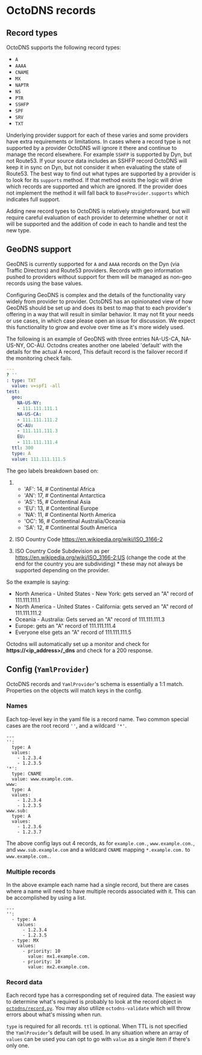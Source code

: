 # OctoDNS records

## Record types

OctoDNS supports the following record types:

* `A`
* `AAAA`
* `CNAME`
* `MX`
* `NAPTR`
* `NS`
* `PTR`
* `SSHFP`
* `SPF`
* `SRV`
* `TXT`

Underlying provider support for each of these varies and some providers have extra requirements or limitations. In cases where a record type is not supported by a provider OctoDNS will ignore it there and continue to manage the record elsewhere. For example `SSHFP` is supported by Dyn, but not Route53. If your source data includes an SSHFP record OctoDNS will keep it in sync on Dyn, but not consider it when evaluating the state of Route53. The best way to find out what types are supported by a provider is to look for its `supports` method. If that method exists the logic will drive which records are supported and which are ignored. If the provider does not implement the method it will fall back to `BaseProvider.supports` which indicates full support.

Adding new record types to OctoDNS is relatively straightforward, but will require careful evaluation of each provider to determine whether or not it will be supported and the addition of code in each to handle and test the new type.

## GeoDNS support

GeoDNS is currently supported for `A` and `AAAA` records on the Dyn (via Traffic Directors) and Route53 providers. Records with geo information pushed to providers without support for them will be managed as non-geo records using the base values.

Configuring GeoDNS is complex and the details of the functionality vary widely from provider to provider. OctoDNS has an opinionated view of how GeoDNS should be set up and does its best to map that to each provider's offering in a way that will result in similar behavior. It may not fit your needs or use cases, in which case please open an issue for discussion. We expect this functionality to grow and evolve over time as it's more widely used.

The following is an example of GeoDNS with three entries NA-US-CA, NA-US-NY, OC-AU. Octodns creates another one labeled 'default' with the details for the actual A record, This default record is the failover record if the monitoring check fails.

```yaml
---
? ''
: type: TXT
  value: v=spf1 -all
test:
  geo:
    NA-US-NY:
    - 111.111.111.1
    NA-US-CA:
    - 111.111.111.2
    OC-AU:
    - 111.111.111.3
    EU:
    - 111.111.111.4
  ttl: 300
  type: A
  value: 111.111.111.5
```


The geo labels breakdown based on:

1.
    - 'AF': 14,  # Continental Africa
    - 'AN': 17,  # Continental Antarctica
    - 'AS': 15,  # Contentinal Asia
    - 'EU': 13,  # Contentinal Europe
    - 'NA': 11,  # Continental North America
    - 'OC': 16,  # Contentinal Australia/Oceania
    - 'SA': 12,  # Continental South America

2. ISO Country Code https://en.wikipedia.org/wiki/ISO_3166-2

3. ISO Country Code Subdevision as per https://en.wikipedia.org/wiki/ISO_3166-2:US   (change the code at the end for the country you are subdividing) * these may not always be supported depending on the provider.

So the example is saying:

- North America - United States - New York:  gets served an "A" record of  111.111.111.1
- North America - United States - California:   gets served an "A" record of  111.111.111.2
- Oceania - Australia: Gets served an "A" record of 111.111.111.3
- Europe: gets an "A" record of 111.111.111.4
- Everyone else gets an "A" record of 111.111.111.5


Octodns will automatically set up a monitor and check for **https://<ip_address>/_dns** and check for a 200 response.

## Config (`YamlProvider`)

OctoDNS records and `YamlProvider`'s schema is essentially a 1:1 match. Properties on the objects will match keys in the config.

### Names

Each top-level key in the yaml file is a record name. Two common special cases are the root record `''`, and a wildcard `'*'`.

```
---
'':
  type: A
  values:
    - 1.2.3.4
    - 1.2.3.5
'*':
  type: CNAME
  value: www.example.com.
www:
  type: A
  values:
    - 1.2.3.4
    - 1.2.3.5
www.sub:
  type: A
  values:
    - 1.2.3.6
    - 1.2.3.7
```

The above config lays out 4 records, `A`s for `example.com.`, `www.example.com.`, and `www.sub.example.com` and a wildcard `CNAME` mapping `*.example.com.` to `www.example.com.`.

### Multiple records

In the above example each name had a single record, but there are cases where a name will need to have multiple records associated with it. This can be accomplished by using a list.

```
---
'':
  - type: A
    values:
      - 1.2.3.4
      - 1.2.3.5
  - type: MX
    values:
      - priority: 10
        value: mx1.example.com.
      - priority: 10
        value: mx2.example.com.
```

### Record data

Each record type has a corresponding set of required data. The easiest way to determine what's required is probably to look at the record object in [`octodns/record.py`](/octodns/record.py). You may also utilize `octodns-validate` which will throw errors about what's missing when run.

`type` is required for all records. `ttl` is optional. When TTL is not specified the `YamlProvider`'s default will be used. In any situation where an array of `values` can be used you can opt to go with `value` as a single item if there's only one.
